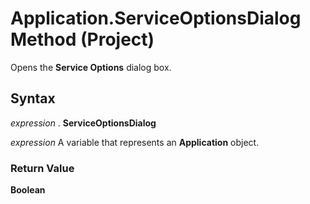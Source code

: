 
# Application.ServiceOptionsDialog Method (Project)

Opens the  **Service Options** dialog box.


## Syntax

 _expression_ . **ServiceOptionsDialog**

 _expression_ A variable that represents an **Application** object.


### Return Value

 **Boolean**

